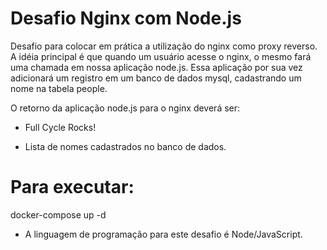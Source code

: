 # Desafio Nginx com Node.js

Desafio para colocar em prática a utilização do nginx como proxy reverso. 
A idéia principal é que quando um usuário acesse o nginx, o mesmo fará uma chamada em nossa aplicação node.js. Essa aplicação por sua vez adicionará um registro em um banco de dados mysql, cadastrando um nome na tabela people.

O retorno da aplicação node.js para o nginx deverá ser:

- Full Cycle Rocks!

- Lista de nomes cadastrados no banco de dados.

# Para executar:
docker-compose up -d

* A linguagem de programação para este desafio é Node/JavaScript.